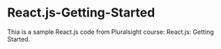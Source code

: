 # React.js-Getting-Started
Thia is a sample React.js code from Pluralsight course: React.js: Getting Started.
